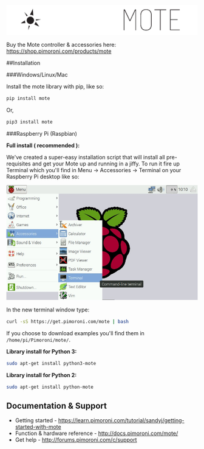 ![Mote](mote-logo.png)

Buy the Mote controller & accessories here: https://shop.pimoroni.com/products/mote

##Installation

###Windows/Linux/Mac

Install the mote library with pip, like so:

```bash
pip install mote
```

Or,

```bash
pip3 install mote
```

###Raspberry Pi (Raspbian)

**Full install ( recommended ):**

We've created a super-easy installation script that will install all pre-requisites and get your Mote up and running in a jiffy. To run it fire up Terminal which you'll find in Menu -> Accessories -> Terminal on your Raspberry Pi desktop like so:

![Finding the terminal](terminal.jpg)

In the new terminal window type:

```bash
curl -sS https://get.pimoroni.com/mote | bash
```

If you choose to download examples you'll find them in `/home/pi/Pimoroni/mote/`.

**Library install for Python 3:**

```bash
sudo apt-get install python3-mote
```

**Library install for Python 2:**

```bash
sudo apt-get install python-mote
```

## Documentation & Support

* Getting started - https://learn.pimoroni.com/tutorial/sandyj/getting-started-with-mote
* Function & hardware reference - http://docs.pimoroni.com/mote/
* Get help - http://forums.pimoroni.com/c/support

